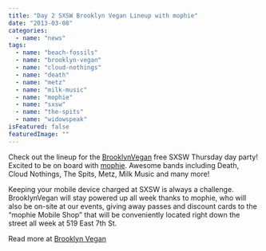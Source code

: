 ```yaml
---
title: "Day 2 SXSW Brooklyn Vegan Lineup with mophie"
date: "2013-03-08"
categories: 
  - name: "news"
tags: 
  - name: "beach-fossils"
  - name: "brooklyn-vegan"
  - name: "cloud-nothings"
  - name: "death"
  - name: "metz"
  - name: "milk-music"
  - name: "mophie"
  - name: "sxsw"
  - name: "the-spits"
  - name: "widowspeak"
isFeatured: false
featuredImage: ""
---
```


Check out the lineup for the [BrooklynVegan](http://www.brooklynvegan.com/archives/2013/03/brooklynvegan_f.html) free SXSW Thursday day party! Excited to be on board with [mophie](http://www.mophie.com). Awesome bands including Death, Cloud Nothings, The Spits, Metz, Milk Music and many more!

Keeping your mobile device charged at SXSW is always a challenge. BrooklynVegan will stay powered up all week thanks to mophie, who will also be on-site at our events, giving away passes and discount cards to the “mophie Mobile Shop” that will be conveniently located right down the street all week at 519 East 7th St.

Read more at [Brooklyn Vegan](http://www.brooklynvegan.com/archives/2013/03/brooklynvegan_f_4.html "Brooklyn Vegan SXSW 2013 Thurs Day Party")
